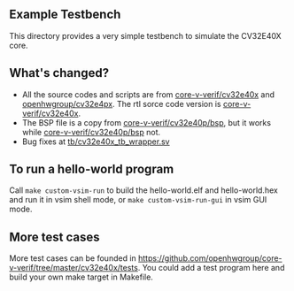 ## Example Testbench

This directory provides a very simple testbench to simulate the CV32E40X core. 
## What's changed?
* All the source codes and scripts are from [core-v-verif/cv32e40x](https://github.com/openhwgroup/core-v-verif/tree/master/cv32e40x) and [openhwgroup/cv32e4px](https://github.com/openhwgroup/cv32e40x). The rtl sorce code version is [core-v-verif/cv32e40x](https://github.com/openhwgroup/cv32e40x/tree/1d56e0e1eae6925c62fbbf2fea8a3fe155ac802a).
* The BSP file is a copy from [core-v-verif/cv32e40p/bsp](https://github.com/openhwgroup/core-v-verif/tree/master/cv32e40p/bsp), but it works while [core-v-verif/cv32e40p/bsp](https://github.com/openhwgroup/core-v-verif/tree/master/cv32e40x/bsp) not.
* Bug fixes at [tb/cv32e40x_tb_wrapper.sv](https://github.com/leemango1998/cv32e40x-sim/blob/59987251d43d368f805ec3e2c2b55cc5f7f57ba8/tb/cv32e40x_tb_wrapper.sv#L120)
## To run a hello-world program
Call `make custom-vsim-run` to build the hello-world.elf and hello-world.hex and run it in vsim shell mode, or `make custom-vsim-run-gui` in vsim GUI mode.
## More test cases
More test cases can be founded in https://github.com/openhwgroup/core-v-verif/tree/master/cv32e40x/tests. You could add a test program here and build your own make target in Makefile.
